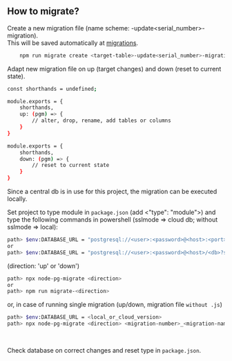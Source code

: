 ## How to migrate?

Create a new migration file (name scheme: <target-table>-update<serial_number>-migration).<br>This will be saved automatically at [migrations](../../migrations/).
```sh
    npm run migrate create <target-table>-update<serial_number>-migration
```


Adapt new migration file on up (target changes) and down (reset to current state).
```sh
const shorthands = undefined;

module.exports = {
    shorthands,
    up: (pgm) => {
        // alter, drop, rename, add tables or columns
    }
}

module.exports = {
    shorthands,
    down: (pgm) => {
        // reset to current state
    }
}
```

Since a central db is in use for this project, the migration can be executed locally.

Set project to type module in `package.json` (add <"type": "module">) and type the following commands in powershell (sslmode => cloud db; without sslmode => local):
```sh
path> $env:DATABASE_URL = "postgresql://<user>:<password>@<host>:<port>/<db>"
or
path> $env:DATABASE_URL = "postgresql://<user>:<password>@<host>/<db>?sslmode=require"
```

(direction: 'up' or 'down')

```sh
path> npx node-pg-migrate <direction>
or
path> npm run migrate-<direction>
```

or, in case of running single migration (up/down, migration file `without .js`)

```sh
path> $env:DATABASE_URL = <local_or_cloud_version>
path> npx node-pg-migrate <direction> <migration-number>_<migration-name>
```

<br>

Check database on correct changes and reset type in `package.json`.